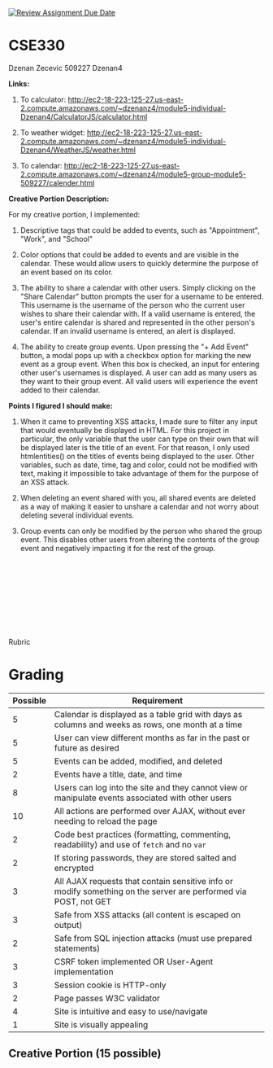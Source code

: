 [![Review Assignment Due Date](https://classroom.github.com/assets/deadline-readme-button-22041afd0340ce965d47ae6ef1cefeee28c7c493a6346c4f15d667ab976d596c.svg)](https://classroom.github.com/a/oEgWAMae)
# CSE330
Dzenan Zecevic 509227 Dzenan4

<strong>Links:</strong>

1. To calculator: http://ec2-18-223-125-27.us-east-2.compute.amazonaws.com/~dzenanz4/module5-individual-Dzenan4/CalculatorJS/calculator.html 

2. To weather widget: http://ec2-18-223-125-27.us-east-2.compute.amazonaws.com/~dzenanz4/module5-individual-Dzenan4/WeatherJS/weather.html

3. To calendar: http://ec2-18-223-125-27.us-east-2.compute.amazonaws.com/~dzenanz4/module5-group-module5-509227/calender.html

<strong>Creative Portion Description:</strong>

For my creative portion, I implemented:

1. Descriptive tags that could be added to events, such as "Appointment", "Work", and "School"

2. Color options that could be added to events and are visible in the calendar. These would allow users to quickly 
   determine the purpose of an event based on its color. 

3. The ability to share a calendar with other users. Simply clicking on the "Share Calendar" button prompts the 
   user for a username to be entered. This username is the username of the person who the current user wishes
   to share their calendar with. If a valid username is entered, the user's entire calendar is shared and 
   represented in the other person's calendar. If an invalid username is entered, an alert is displayed.

4. The ability to create group events. Upon pressing the "+ Add Event" button, a modal pops up with a
   checkbox option for marking the new event as a group event. When this box is checked, an input for 
   entering other user's usernames is displayed. A user can add as many users as they want to their
   group event. All valid users will experience the event added to their calendar.

<strong>Points I figured I should make:</strong>

1. When it came to preventing XSS attacks, I made sure to filter any input that would eventually be displayed in HTML. 
   For this project in particular, the only variable that the user can type on their own that will be displayed later
   is the title of an event. For that reason, I only used htmlentities() on the titles of events being displayed 
   to the user. Other variables, such as date, time, tag and color, could not be modified with text, making it 
   impossible to take advantage of them for the purpose of an XSS attack. 

2. When deleting an event shared with you, all shared events are deleted as a way of making it easier to unshare 
   a calendar and not worry about deleting several individual events. 

3. Group events can only be modified by the person who shared the group event. This disables other users from altering the 
   contents of the group event and negatively impacting it for the rest of the group.


<br><br><br><br><br><br><br><br><br>
Rubric


# Grading

| Possible | Requirement                                                                                                     | 
 | -------- | --------------------------------------------------------------------------------------------------------------- | 
| 5        | Calendar is displayed as a table grid with days as columns and weeks as rows, one month at a time               | 
| 5        | User can view different months as far in the past or future as desired                                          | 
| 5        | Events can be added, modified, and deleted                                                                      | 
| 2        | Events have a title, date, and time                                                                             | 
| 8        | Users can log into the site and they cannot view or manipulate events associated with other users               | 
| 10       | All actions are performed over AJAX, without ever needing to reload the page                                    |
| 2        | Code best practices (formatting, commenting, readability) and use of `fetch` and no `var`                       | 
| 2        | If storing passwords, they are stored salted and encrypted                                                      | 
| 3        | All AJAX requests that contain sensitive info or modify something on the server are performed via POST, not GET | 
| 3        | Safe from XSS attacks (all content is escaped on output)                                                        | 
| 2        | Safe from SQL injection attacks (must use prepared statements)                                                  | 
| 3        | CSRF token implemented OR User-Agent implementation                                                             | 
| 3        | Session cookie is HTTP-only                                                                                     | 
| 2        | Page passes W3C validator                                                                                       | 
| 4        | Site is intuitive and easy to use/navigate                                                                      | 
| 1        | Site is visually appealing                                                                                      |

## Creative Portion (15 possible)
